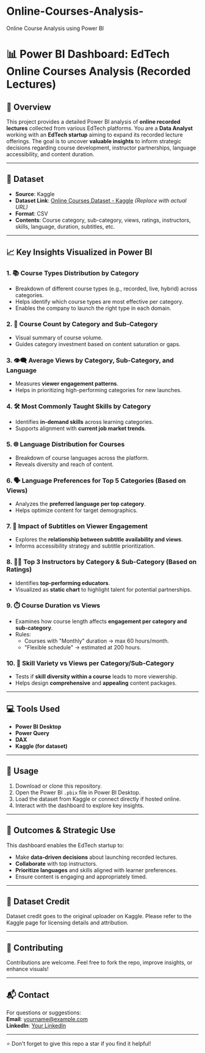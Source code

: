 # Online-Courses-Analysis-
Online Course Analysis using Power BI

# 📊 Power BI Dashboard: EdTech Online Courses Analysis (Recorded Lectures)

## 🧠 Overview

This project provides a detailed Power BI analysis of **online recorded lectures** collected from various EdTech platforms. You are a **Data Analyst** working with an **EdTech startup** aiming to expand its recorded lecture offerings. The goal is to uncover **valuable insights** to inform strategic decisions regarding course development, instructor partnerships, language accessibility, and content duration.

---

## 📂 Dataset

- **Source**: Kaggle  
- **Dataset Link**: [Online Courses Dataset - Kaggle](https://www.kaggle.com/datasets/your-dataset-link-here) *(Replace with actual URL)*  
- **Format**: CSV  
- **Contents**: Course category, sub-category, views, ratings, instructors, skills, language, duration, subtitles, etc.

---

## 📈 Key Insights Visualized in Power BI

### 1. 📚 **Course Types Distribution by Category**
- Breakdown of different course types (e.g., recorded, live, hybrid) across categories.
- Helps identify which course types are most effective per category.
- Enables the company to launch the right type in each domain.

### 2. 🔢 **Course Count by Category and Sub-Category**
- Visual summary of course volume.
- Guides category investment based on content saturation or gaps.

### 3. 👁️‍🗨️ **Average Views by Category, Sub-Category, and Language**
- Measures **viewer engagement patterns**.
- Helps in prioritizing high-performing categories for new launches.

### 4. 🛠️ **Most Commonly Taught Skills by Category**
- Identifies **in-demand skills** across learning categories.
- Supports alignment with **current job market trends**.

### 5. 🌐 **Language Distribution for Courses**
- Breakdown of course languages across the platform.
- Reveals diversity and reach of content.

### 6. 🗣️ **Language Preferences for Top 5 Categories (Based on Views)**
- Analyzes the **preferred language per top category**.
- Helps optimize content for target demographics.

### 7. 📝 **Impact of Subtitles on Viewer Engagement**
- Explores the **relationship between subtitle availability and views**.
- Informs accessibility strategy and subtitle prioritization.

### 8. 👨‍🏫 **Top 3 Instructors by Category & Sub-Category (Based on Ratings)**
- Identifies **top-performing educators**.
- Visualized as **static chart** to highlight talent for potential partnerships.

### 9. ⏱️ **Course Duration vs Views**
- Examines how course length affects **engagement per category and sub-category**.
- Rules:
  - Courses with "Monthly" duration → max 60 hours/month.
  - "Flexible schedule" → estimated at 200 hours.

### 10. 🧩 **Skill Variety vs Views per Category/Sub-Category**
- Tests if **skill diversity within a course** leads to more viewership.
- Helps design **comprehensive** and **appealing** content packages.

---

## 💻 Tools Used

- **Power BI Desktop**
- **Power Query**
- **DAX**
- **Kaggle (for dataset)**

---

## 📌 Usage

1. Download or clone this repository.
2. Open the Power BI `.pbix` file in Power BI Desktop.
3. Load the dataset from Kaggle or connect directly if hosted online.
4. Interact with the dashboard to explore key insights.

---

## 🚀 Outcomes & Strategic Use

This dashboard enables the EdTech startup to:
- Make **data-driven decisions** about launching recorded lectures.
- **Collaborate** with top instructors.
- **Prioritize languages** and skills aligned with learner preferences.
- Ensure content is engaging and appropriately timed.

---

## 🔗 Dataset Credit

Dataset credit goes to the original uploader on Kaggle. Please refer to the Kaggle page for licensing details and attribution.

---

## 🙌 Contributing

Contributions are welcome. Feel free to fork the repo, improve insights, or enhance visuals!

---

## 📬 Contact

For questions or suggestions:  
**Email**: yourname@example.com  
**LinkedIn**: [Your LinkedIn](https://linkedin.com/in/yourname)

---

⭐️ Don't forget to give this repo a star if you find it helpful!
